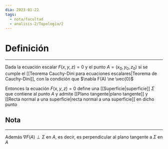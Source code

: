 ```yaml
---
dia: 2023-01-22
tags:
  - nota/facultad
  - analisis-2/Topología/2
---
```

# Definición
---
Dada la ecuación escalar $F(x, y, z) = 0$ y el punto $A = (x_0, y_0, z_0)$ si se cumple el [[Teorema Cauchy-Dini para ecuaciones escalares|Teorema de Cauchy-Dini]], con la condición que $\nabla F(A) \ne \vec{0}$ 

Entonces la ecuación $F(x, y, z) = 0$ define una [[Superficie|superficie]] $\Sigma$ que contiene al punto $A$ y admite [[Plano tangente|plano tangente]] y [[Recta normal a una superficie|recta normal a una superficie]] en dicho punto

## Nota
---
Además $\nabla F(A) \perp \Sigma$ en $A$, es decir, es perpendicular al plano tangente a $\Sigma$ en $A$